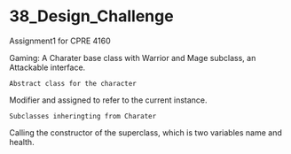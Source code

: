# 38_Design_Challenge
Assignment1 for CPRE 4160

Gaming: A Charater base class with Warrior and Mage subclass, an Attackable interface.

    Abstract class for the character
Modifier and assigned to refer to the current instance.

    Subclasses inheringting from Charater
Calling the constructor of the superclass, which is two variables name and health.




